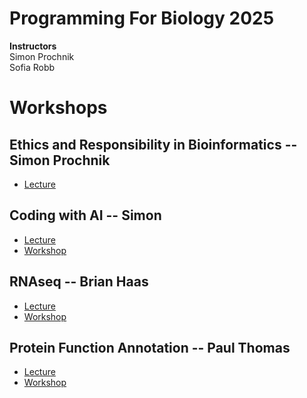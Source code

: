 # Programming For Biology 2025

__Instructors__  
Simon Prochnik  
Sofia Robb     

# Workshops

## Ethics and Responsibility in Bioinformatics -- Simon Prochnik
  - [Lecture]()

## Coding with AI -- Simon
  - [Lecture]()
  - [Workshop]()

## RNAseq -- Brian Haas
  - [Lecture](https://github.com/trinityrnaseq/CSHLProgForBio/blob/main/rnaseq_slides_PFB2023.pdf)
  - [Workshop](RNAseq)

## Protein Function Annotation -- Paul Thomas
  - [Lecture](Protein_Function_Annotation/CSHL2023-function-and-enrichment.pdf)
  - [Workshop](Protein_Function_Annotation)


